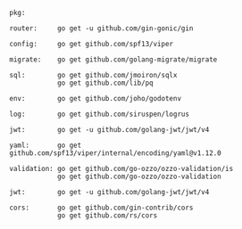 
    pkg:
    
    router:     go get -u github.com/gin-gonic/gin

    config:     go get github.com/spf13/viper

    migrate:    go get github.com/golang-migrate/migrate

    sql:        go get github.com/jmoiron/sqlx
                go get github.com/lib/pq

    env:        go get github.com/joho/godotenv

    log:        go get github.com/siruspen/logrus

    jwt:        go get -u github.com/golang-jwt/jwt/v4

    yaml:       go get github.com/spf13/viper/internal/encoding/yaml@v1.12.0

    validation: go get github.com/go-ozzo/ozzo-validation/is
                go get github.com/go-ozzo/ozzo-validation

    jwt:        go get -u github.com/golang-jwt/jwt/v4

    cors:       go get github.com/gin-contrib/cors
                go get github.com/rs/cors